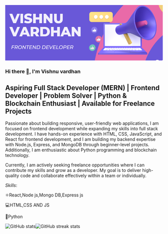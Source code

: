 ![Frontend Developer](https://github.com/vishnuvardhancoder/vishnuvardhancoder/blob/main/Screenshot%202023-07-16%20111653.png)

### Hi there 👋, I'm **Vishnu vardhan**
## Aspiring Full Stack Developer (MERN) | Frontend Developer | Problem Solver | Python & Blockchain Enthusiast | Available for Freelance Projects

Passionate about building responsive, user-friendly web applications, I am focused on frontend development while expanding my skills into full stack development. I have hands-on experience with HTML, CSS, JavaScript, and React for frontend development, and I am building my backend expertise with Node.js, Express, and MongoDB through beginner-level projects. Additionally, I am enthusiastic about Python programming and blockchain technology.

Currently, I am actively seeking freelance opportunities where I can contribute my skills and grow as a developer. My goal is to deliver high-quality code and collaborate effectively within a team or individually.

*Skills*:

⚛️React,Node js,Mongo DB,Express js

💻HTML,CSS AND JS

🐍Python


![GitHub stats](https://github-readme-stats.vercel.app/api?username=vishnuvardhancoder&show_icons=true)![GitHub streak stats](https://streak-stats.demolab.com/?user=vishnuvardhancoder)  
